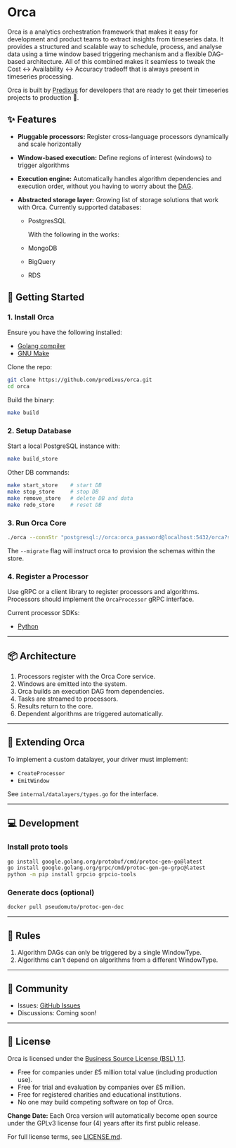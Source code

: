 # Orca

Orca is a analytics orchestration framework that makes it easy for development and product teams to
extract insights from timeseries data. It provides a structured and scalable way to schedule, process,
and analyse data using a time window based triggering mechanism and a flexible DAG-based
architecture. All of this combined makes it seamless to tweak the Cost <-> Availability <-> Accuracy
tradeoff that is always present in timeseries processing.

Orca is built by [Predixus](https://www.predixus.com) for developers that are ready to get their timeseries
projects to production 🚀.

## ✨ Features

- **Pluggable processors:** Register cross-language processors dynamically and scale horizontally
- **Window-based execution:** Define regions of interest (windows) to trigger algorithms
- **Execution engine:** Automatically handles algorithm dependencies and execution order,
  without you having to worry about the [DAG](https://en.wikipedia.org/wiki/Directed_acyclic_graph).
- **Abstracted storage layer:** Growing list of storage solutions that work with Orca. Currently supported databases:

  - PostgresSQL

    With the following in the works:

  - MongoDB
  - BigQuery
  - RDS

## 🚀 Getting Started

### 1. Install Orca

Ensure you have the following installed:

- [Golang compiler](https://go.dev/dl/)
- [GNU Make](https://www.gnu.org/software/make/)

Clone the repo:

```bash
git clone https://github.com/predixus/orca.git
cd orca
```

Build the binary:

```bash
make build
```

### 2. Setup Database

Start a local PostgreSQL instance with:

```bash
make build_store
```

Other DB commands:

```bash
make start_store    # start DB
make stop_store     # stop DB
make remove_store   # delete DB and data
make redo_store     # reset DB
```

### 3. Run Orca Core

```bash
./orca --connStr "postgresql://orca:orca_password@localhost:5432/orca?sslmode=disable"  --platform postgresql --port 3335 --migrate
```

The `--migrate` flag will instruct orca to provision the schemas within the store.

### 4. Register a Processor

Use gRPC or a client library to register processors and algorithms. Processors should implement the `OrcaProcessor` gRPC interface.

Current processor SDKs:

- [Python](https://www.github.com/Predixus/orca-python.git)

---

## 📦 Architecture

1. Processors register with the Orca Core service.
2. Windows are emitted into the system.
3. Orca builds an execution DAG from dependencies.
4. Tasks are streamed to processors.
5. Results return to the core.
6. Dependent algorithms are triggered automatically.

---

## 🔌 Extending Orca

To implement a custom datalayer, your driver must implement:

- `CreateProcessor`
- `EmitWindow`

See `internal/datalayers/types.go` for the interface.

---

## 💻 Development

### Install proto tools

```bash
go install google.golang.org/protobuf/cmd/protoc-gen-go@latest
go install google.golang.org/grpc/cmd/protoc-gen-go-grpc@latest
python -m pip install grpcio grpcio-tools
```

### Generate docs (optional)

```bash
docker pull pseudomuto/protoc-gen-doc
```

---

## 📜 Rules

1. Algorithm DAGs can only be triggered by a single WindowType.
2. Algorithms can’t depend on algorithms from a different WindowType.

---

## 💬 Community

- Issues: [GitHub Issues](https://github.com/predixus/orca/issues)
- Discussions: Coming soon!

---

## 📄 License

Orca is licensed under the [Business Source License (BSL) 1.1](./LICENSE.md).

- Free for companies under £5 million total value (including production use).
- Free for trial and evaluation by companies over £5 million.
- Free for registered charities and educational institutions.
- No one may build competing software on top of Orca.

**Change Date:**
Each Orca version will automatically become open source under the GPLv3 license four (4) years after its first public release.

For full license terms, see [LICENSE.md](./LICENSE.md).
